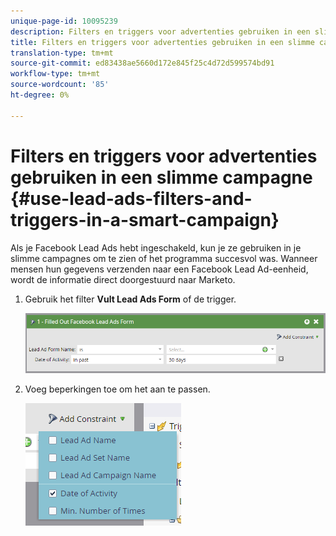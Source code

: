 ```yaml
---
unique-page-id: 10095239
description: Filters en triggers voor advertenties gebruiken in een slimme campagne - Marketo Docs - Productdocumentatie
title: Filters en triggers voor advertenties gebruiken in een slimme campagne
translation-type: tm+mt
source-git-commit: ed83438ae5660d172e845f25c4d72d599574bd91
workflow-type: tm+mt
source-wordcount: '85'
ht-degree: 0%

---
```



# Filters en triggers voor advertenties gebruiken in een slimme campagne {#use-lead-ads-filters-and-triggers-in-a-smart-campaign}

Als je Facebook Lead Ads hebt ingeschakeld, kun je ze gebruiken in je slimme campagnes om te zien of het programma succesvol was. Wanneer mensen hun gegevens verzenden naar een Facebook Lead Ad-eenheid, wordt de informatie direct doorgestuurd naar Marketo.

1. Gebruik het filter **Vult Lead Ads Form** of de trigger.

   ![](assets/image2016-8-5-11-3a18-3a31.png)

1. Voeg beperkingen toe om het aan te passen.

   ![](assets/image2016-8-5-11-3a19-3a27.png)

